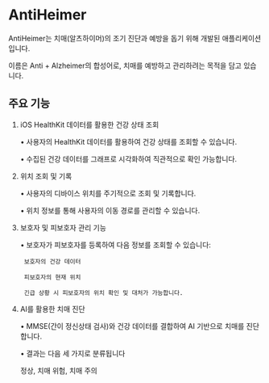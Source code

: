 # AntiHeimer

AntiHeimer는 치매(알츠하이머)의 조기 진단과 예방을 돕기 위해 개발된 애플리케이션입니다.

이름은 Anti + Alzheimer의 합성어로, 치매를 예방하고 관리하려는 목적을 담고 있습니다.

## 주요 기능

1.  iOS HealthKit 데이터를 활용한 건강 상태 조회

    • 사용자의 HealthKit 데이터를 활용하여 건강 상태를 조회할 수 있습니다.

    • 수집된 건강 데이터를 그래프로 시각화하여 직관적으로 확인 가능합니다.

2.  위치 조회 및 기록

    • 사용자의 디바이스 위치를 주기적으로 조회 및 기록합니다.

    • 위치 정보를 통해 사용자의 이동 경로를 관리할 수 있습니다.

3.  보호자 및 피보호자 관리 기능

    • 보호자가 피보호자를 등록하여 다음 정보를 조회할 수 있습니다:

         보호자의 건강 데이터

         피보호자의 현재 위치

         긴급 상황 시 피보호자의 위치 확인 및 대처가 가능합니다.

4.  AI를 활용한 치매 진단

    • MMSE(간이 정신상태 검사)와 건강 데이터를 결합하여 AI 기반으로 치매를 진단합니다.

    • 결과는 다음 세 가지로 분류됩니다

    정상, 치매 위험, 치매 주의
